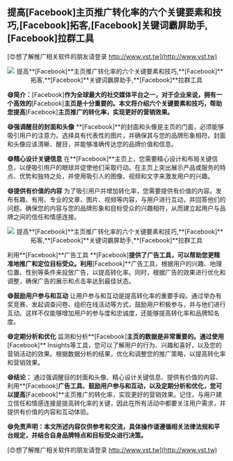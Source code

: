 ## **提高**[Facebook]**主页推广转化率的六个关键要素和技巧,**[Facebook]**拓客,**[Facebook]**关键词霸屏助手,**[Facebook]**拉群工具**

[😍想了解推广相关软件的朋友请登录 http://www.vst.tw](http://www.vst.tw)

 <center><img src="https://vst.tw/MP4/tuiguang/png/7.png" alt="提高**[Facebook]**主页推广转化率的六个关键要素和技巧,**[Facebook]**拓客,**[Facebook]**关键词霸屏助手,**[Facebook]**拉群工具"></center>

**😄简介：**[Facebook]**作为全球最大的社交媒体平台之一，对于企业来说，拥有一个高效的**[Facebook]**主页是十分重要的。本文将介绍六个关键要素和技巧，帮助您提高**[Facebook]**主页推广的转化率，实现更好的营销效果。**

**😄强调醒目的封面和头像**
**[Facebook]**的封面和头像是主页的门面，必须能够吸引用户的注意力。选择具有代表性的图片，并确保其与您的品牌形象相符。封面和头像应该清晰、醒目，并能够准确传达您的品牌价值和信息。

**😄精心设计关键信息**
在**[Facebook]**主页上，您需要精心设计和布局关键信息，以便吸引用户的眼球并促使他们采取行动。在主页上突出展示产品或服务的特点、优势和独特之处，并使用吸引人的图像、视频和文字来激发用户的兴趣。

**😄提供有价值的内容**
为了吸引用户并增加转化率，您需要提供有价值的内容。发布有趣、有用、专业的文章、图片、视频等内容，与用户进行互动，并回答他们的问题。确保您的内容与您的品牌形象和目标受众的兴趣相符，从而建立起用户与品牌之间的信任和情感连接。

 <center><img src="https://vst.tw/MP4/tuiguang/png/4.png" alt="提高**[Facebook]**主页推广转化率的六个关键要素和技巧,**[Facebook]**拓客,**[Facebook]**关键词霸屏助手,**[Facebook]**拉群工具"></center>

利用**[Facebook]**广告工具
**[Facebook]**提供了广告工具，可以帮助您更精准地推广和定位目标受众。利用**[Facebook]**广告工具，根据用户的兴趣、地理位置、性别等条件来投放广告，以提高转化率。同时，根据广告的效果进行优化和调整，确保广告的展示和点击率达到最佳状态。

**😄鼓励用户参与和互动**
让用户参与和互动是提高转化率的重要手段。通过举办有奖竞赛、发起调查问卷、组织在线活动等方式，鼓励用户积极参与，并与他们进行互动。这样不仅能够增加用户的参与度和忠诚度，还能够提高转化率和品牌知名度。

**😄定期分析和优化**
监测和分析**[Facebook]**主页的数据是非常重要的。通过使用**[Facebook]** Insights等工具，您可以了解用户的行为、兴趣和喜好，以及您的营销活动的效果。根据数据分析的结果，优化和调整您的推广策略，以提高转化率和营销效果。

**😄结论：**
通过强调醒目的封面和头像、精心设计关键信息、提供有价值的内容、利用**[Facebook]**广告工具、鼓励用户参与和互动，以及定期分析和优化，您可以提高**[Facebook]**主页推广的转化率，实现更好的营销效果。记住，与用户建立信任和情感连接是提高转化率的关键，因此在所有活动中都要关注用户需求，并提供有价值的内容和互动体验。

**😄免责声明：本文所述内容仅供参考和交流，具体操作请遵循相关法律法规和平台规定，并结合自身品牌特点和目标受众进行决策。**

[😍想了解推广相关软件的朋友请登录 http://www.vst.tw](http://www.vst.tw)



